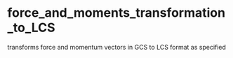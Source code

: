 # force_and_moments_transformation_to_LCS
transforms force and momentum vectors in GCS to LCS format as specified
